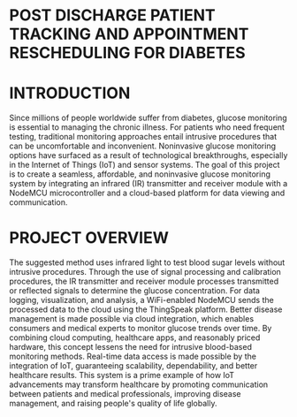 # POST DISCHARGE PATIENT TRACKING AND APPOINTMENT RESCHEDULING FOR DIABETES

# INTRODUCTION
  Since millions of people worldwide suffer from diabetes, glucose monitoring is essential to managing the chronic illness. For patients who need frequent testing, traditional monitoring approaches entail intrusive procedures that can be uncomfortable and inconvenient. Noninvasive glucose monitoring options have surfaced as a result of technological breakthroughs, especially in the Internet of Things (IoT) and sensor systems. The goal of this project is to create a seamless, affordable, and noninvasive glucose monitoring system by integrating an infrared (IR) transmitter and receiver module with a NodeMCU microcontroller and a cloud-based platform for data viewing and communication.

# PROJECT OVERVIEW
  The suggested method uses infrared light to test blood sugar levels without intrusive procedures. Through the use of signal processing and calibration procedures, the IR transmitter and receiver module processes transmitted or reflected signals to determine the glucose concentration. For data logging, visualization, and analysis, a WiFi-enabled NodeMCU sends the processed data to the cloud using the ThingSpeak platform. Better disease management is made possible via cloud integration, which enables consumers and medical experts to monitor glucose trends over time.
  By combining cloud computing, healthcare apps, and reasonably priced hardware, this concept lessens the need for intrusive blood-based monitoring methods. Real-time data access is made possible by the integration of IoT, guaranteeing scalability, dependability, and better healthcare results. This system is a prime example of how IoT advancements may transform healthcare by promoting communication between patients and medical professionals, improving disease management, and raising people's quality of life globally.
